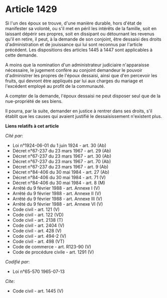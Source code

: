 # Article 1429

Si l'un des époux se trouve, d'une manière durable, hors d'état de manifester sa volonté, ou s'il met en péril les intérêts
de la famille, soit en laissant dépérir ses propres, soit en dissipant ou détournant les revenus qu'il en retire, il peut, à
la demande de son conjoint, être dessaisi des droits d'administration et de jouissance qui lui sont reconnus par l'article
précédent. Les dispositions des articles 1445 à 1447 sont applicables à cette demande. 

A moins que la nomination d'un administrateur judiciaire n'apparaisse nécessaire, le jugement confère au conjoint demandeur
le pouvoir d'administrer les propres de l'époux dessaisi, ainsi que d'en percevoir les fruits, qui devront être appliqués par
lui aux charges du mariage et l'excédent employé au profit de la communauté. 

A compter de la demande, l'époux dessaisi ne peut disposer seul que de la nue-propriété de ses biens. 

Il pourra, par la suite, demander en justice à rentrer dans ses droits, s'il établit que les causes qui avaient justifié le
dessaisissement n'existent plus.

**Liens relatifs à cet article**

_Cité par_:

  - Loi n°1924-06-01 du 1 juin 1924 - art. 30 (Ab)
  - Décret n°67-237 du 23 mars 1967 - art. 29 (Ab)
  - Décret n°67-237 du 23 mars 1967 - art. 30 (Ab)
  - Décret n°67-237 du 23 mars 1967 - art. 70 (Ab)
  - Décret n°67-237 du 23 mars 1967 - art. 9 (Ab)
  - Décret n°84-406 du 30 mai 1984 - art. 27 (Ab)
  - Décret n°84-406 du 30 mai 1984 - art. 71 (V)
  - Décret n°84-406 du 30 mai 1984 - art. 8 (M)
  - Arrêté du 9 février 1988 - art. Annexe I (V)
  - Arrêté du 9 février 1988 - art. Annexe II (V)
  - Arrêté du 9 février 1988 - art. Annexe III (V)
  - Arrêté du 9 février 1988 - art. Annexe VI (V)
  - Code civil - art. 121 (V)
  - Code civil - art. 122 (VD)
  - Code civil - art. 2138 (T)
  - Code civil - art. 2404 (V)
  - Code civil - art. 428 (V)
  - Code civil - art. 494-2 (V)
  - Code civil - art. 498 (VT)
  - Code de commerce - art. R123-90 (V)
  - Code de procédure civile - art. 1291 (V)

_Codifié par_:

  - Loi n°65-570 1965-07-13

_Cite_:

  - Code civil - art. 1445 (V)
